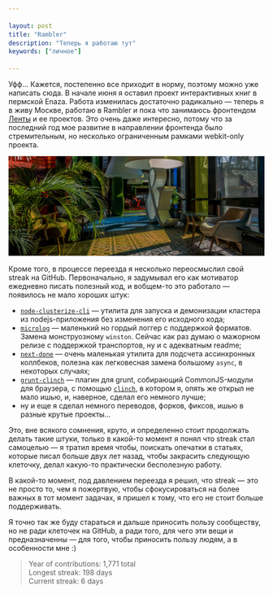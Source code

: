 ```yaml
---

layout: post
title: "Rambler"
description: "Теперь я работаю тут"
keywords: ["личное"]

---
```


Уфф… Кажется, постепенно все приходит в норму, поэтому можно уже написать сюда.
В начале июня я оставил проект интерактивных книг в пермской Enaza. Работа
изменилась достаточно радикально — теперь я в живу Москве, работаю в Rambler и
пока что занимаюсь фронтендом [Ленты][7] и ее проектов. Это очень даже
интересно, потому что за последний год мое развитие в направлении фронтенда было
стремительным, но несколько ограниченным рамками webkit-only проекта.

![Rambler][6]

Кроме того, в процессе переезда я несколько переосмыслил свой streak на GitHub.
Первоначально, я задумывал его как мотиватор ежедневно писать полезный код, 
и вобщем-то это работало — появилось не мало хороших штук:

- [`node-clusterize-cli`][1] — утилита для запуска и демонизации кластера
  из nodejs-приложения без изменения его исходного кода;
- [`microlog`][2] — маленький но гордый логгер с поддержкой форматов. Замена
  монструозному `winston`. Сейчас как раз думаю о мажорном релизе с поддержкой
  транспортов, ну и с адекватным readme;
- [`next-done`][3] — очень маленькая утилита для подсчета ассинхронных коллбеков,
  полезна как легковесная замена большому `async`, в некоторых случаях;
- [`grunt-clinch`][4] — плагин для grunt, собирающий CommonJS-модули для браузера,
  с помощью [`clinch`][5], в котором я, опять же открыл не мало ишью, и, наверное,
  сделал его немного лучше;
- ну и еще я сделал немного переводов, форков, фиксов, ишью в разные крутые проекты…

Это, вне всякого сомнения, круто, и определенно стоит продолжать делать такие
штуки, только в какой-то момент я понял что streak стал самоцелью — я тратил
время чтобы, поискать опечатки в статьях, которые писал больше двух лет назад,
чтобы закрасить следующую клеточку, делал какую-то практически бесполезную
  работу.

В какой-то момент, под давлением переезда я решил, что streak — это
не просто то, чем я пожертвую, чтобы сфокусироваться на более важных в тот момент
задачах, я пришел к тому, что его не стоит больше поддерживать.

Я точно так же буду стараться и дальше приносить пользу сообществу, но не ради
клеточек на GitHub, а ради того, для чего эти вещи и предназначенны — для того,
чтобы приносить пользу людям, а в особенности мне :)

> Year of contributions: 1,771 total  
> Longest streak: 198 days  
> Current streak: 6 days  


[1]: https://github.com/shuvalov-anton/node-clusterize-cli
[2]: https://github.com/shuvalov-anton/microlog
[3]: https://github.com/shuvalov-anton/next-done
[4]: https://github.com/shuvalov-anton/grunt-clinch
[5]: https://github.com/Meettya/clinch
[6]: /assets/articles-assets/rambler.jpg
[7]: http://lenta.ru